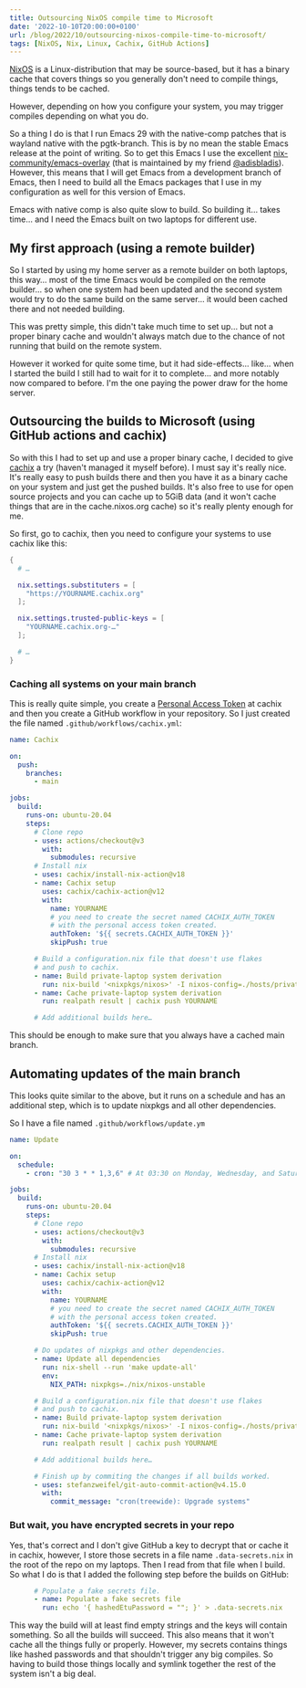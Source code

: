 ```yaml
---
title: Outsourcing NixOS compile time to Microsoft
date: '2022-10-10T20:00:00+0100'
url: /blog/2022/10/outsourcing-nixos-compile-time-to-microsoft/
tags: [NixOS, Nix, Linux, Cachix, GitHub Actions]
---
```


[NixOS](https://nixos.org/) is a Linux-distribution that may be source-based, but it has a binary
cache that covers things so you generally don't need to compile things,
things tends to be cached.

However, depending on how you configure your system, you may trigger compiles
depending on what you do.

So a thing I do is that I run Emacs 29 with the native-comp patches that is
wayland native with the pgtk-branch. This is by no mean the stable Emacs
release at the point of writing. So to get this Emacs I use the excellent
[nix-community/emacs-overlay](https://github.com/nix-community/emacs-overlay) (that is maintained by my friend
[@adisbladis](https://github.com/adisbladis)). However, this means that I will get Emacs from a development
branch of Emacs, then I need to build all the Emacs packages that I use in my
configuration as well for this version of Emacs.

Emacs with native comp is also quite slow to build. So building it… takes
time… and I need the Emacs built on two laptops for different use.

## My first approach (using a remote builder)

So I started by using my home server as a remote builder on both laptops,
this way… most of the time Emacs would be compiled on the remote builder… so
when one system had been updated and the second system would try to do the
same build on the same server… it would been cached there and not needed
building.

This was pretty simple, this didn't take much time to set up… but not a
proper binary cache and wouldn't always match due to the chance of not
running that build on the remote system.

However it worked for quite some time, but it had side-effects… like… when I
started the build I still had to wait for it to complete… and more notably
now compared to before. I'm the one paying the power draw for the home
server.

## Outsourcing the builds to Microsoft (using GitHub actions and cachix)

So with this I had to set up and use a proper binary cache, I decided to give
[cachix](https://cachix.org) a try (haven't managed it myself before). I must say it's really nice.
It's really easy to push builds there and then you have it as a binary cache
on your system and just get the pushed builds. It's also free to use for open
source projects and you can cache up to 5GiB data (and it won't cache things
that are in the cache.nixos.org cache) so it's really plenty enough for me.

So first, go to cachix, then you need to configure your systems to use cachix
like this:

```nix
{
  # …

  nix.settings.substituters = [
    "https://YOURNAME.cachix.org"
  ];

  nix.settings.trusted-public-keys = [
    "YOURNAME.cachix.org-…"
  ];

  # …
}
```

### Caching all systems on your main branch

This is really quite simple, you create a [Personal Access Token](https://app.cachix.org/personal-auth-tokens) at cachix and
then you create a GitHub workflow in your repository. So I just created the
file named `.github/workflows/cachix.yml`:

```yaml
name: Cachix

on:
  push:
    branches:
      - main

jobs:
  build:
    runs-on: ubuntu-20.04
    steps:
      # Clone repo
      - uses: actions/checkout@v3
        with:
          submodules: recursive
      # Install nix
      - uses: cachix/install-nix-action@v18
      - name: Cachix setup
        uses: cachix/cachix-action@v12
        with:
          name: YOURNAME
          # you need to create the secret named CACHIX_AUTH_TOKEN
          # with the personal access token created.
          authToken: '${{ secrets.CACHIX_AUTH_TOKEN }}'
          skipPush: true

      # Build a configuration.nix file that doesn't use flakes
      # and push to cachix.
      - name: Build private-laptop system derivation
        run: nix-build '<nixpkgs/nixos>' -I nixos-config=./hosts/private-laptop/configuration.nix -I nixpkgs=./nix/nixos-unstable -A system
      - name: Cache private-laptop system derivation
        run: realpath result | cachix push YOURNAME

      # Add additional builds here…
```

This should be enough to make sure that you always have a cached main branch.

## Automating updates of the main branch

This looks quite similar to the above, but it runs on a schedule and has an
additional step, which is to update nixpkgs and all other dependencies.

So I have a file named `.github/workflows/update.ym`

```yaml
name: Update

on:
  schedule:
    - cron: "30 3 * * 1,3,6" # At 03:30 on Monday, Wednesday, and Saturday.

jobs:
  build:
    runs-on: ubuntu-20.04
    steps:
      # Clone repo
      - uses: actions/checkout@v3
        with:
          submodules: recursive
      # Install nix
      - uses: cachix/install-nix-action@v18
      - name: Cachix setup
        uses: cachix/cachix-action@v12
        with:
          name: YOURNAME
          # you need to create the secret named CACHIX_AUTH_TOKEN
          # with the personal access token created.
          authToken: '${{ secrets.CACHIX_AUTH_TOKEN }}'
          skipPush: true

      # Do updates of nixpkgs and other dependencies.
      - name: Update all dependencies
        run: nix-shell --run 'make update-all'
        env:
          NIX_PATH: nixpkgs=./nix/nixos-unstable

      # Build a configuration.nix file that doesn't use flakes
      # and push to cachix.
      - name: Build private-laptop system derivation
        run: nix-build '<nixpkgs/nixos>' -I nixos-config=./hosts/private-laptop/configuration.nix -I nixpkgs=./nix/nixos-unstable -A system
      - name: Cache private-laptop system derivation
        run: realpath result | cachix push YOURNAME

      # Add additional builds here…

      # Finish up by commiting the changes if all builds worked.
      - uses: stefanzweifel/git-auto-commit-action@v4.15.0
        with:
          commit_message: "cron(treewide): Upgrade systems"
```

### But wait, you have encrypted secrets in your repo

Yes, that's correct and I don't give GitHub a key to decrypt that or cache it
in cachix, however, I store those secrets in a file name `.data-secrets.nix`
in the root of the repo on my laptops. Then I read from that file when I
build. So what I do is that I added the following step before the builds on
GitHub:

```yaml
      # Populate a fake secrets file.
      - name: Populate a fake secrets file
        run: echo '{ hashedEtuPassword = ""; }' > .data-secrets.nix
```

This way the build will at least find empty strings and the keys will contain
something. So all the builds will succeed. This also means that it won't
cache all the things fully or properly. However, my secrets contains things
like hashed passwords and that shouldn't trigger any big compiles. So having
to build those things locally and symlink together the rest of the system
isn't a big deal.
